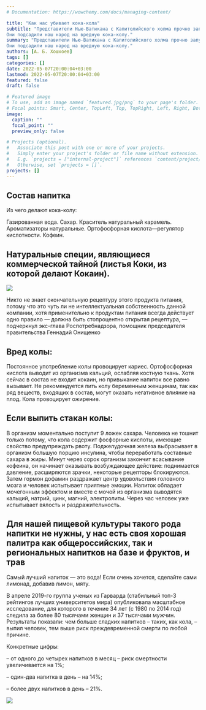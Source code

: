 ```yaml
---
# Documentation: https://wowchemy.com/docs/managing-content/

title: "Как нас убивает кока-кола"
subtitle: "Представители Нью-Ватикана с Капитолийского холма прочно запустили щупальца в нашу Родину.
Они подсадили наш народ на вредную кока-колу."
summary: "Представители Нью-Ватикана с Капитолийского холма прочно запустили щупальца в нашу Родину.
Они подсадили наш народ на вредную кока-колу."
authors: [А. Б. Хошхоев]
tags: []
categories: []
date: 2022-05-07T20:00:04+03:00
lastmod: 2022-05-07T20:00:04+03:00
featured: false
draft: false

# Featured image
# To use, add an image named `featured.jpg/png` to your page's folder.
# Focal points: Smart, Center, TopLeft, Top, TopRight, Left, Right, BottomLeft, Bottom, BottomRight.
image:
  caption: ""
  focal_point: ""
  preview_only: false

# Projects (optional).
#   Associate this post with one or more of your projects.
#   Simply enter your project's folder or file name without extension.
#   E.g. `projects = ["internal-project"]` references `content/project/deep-learning/index.md`.
#   Otherwise, set `projects = []`.
projects: []
---
```


## Состав напитка

Из чего делают кока-колу:

Газированная вода.
Сахар.
Краситель натуральный карамель.
Ароматизаторы натуральные.
Ортофосфорная кислота—регулятор кислотности.
Кофеин.

## Натуральные специи, являющиеся коммерческой тайной (листья Коки, из которой делают Кокаин).

![](https://smart-lab.ru/uploads/images/02/12/95/2021/05/12/6fe8a3.png) 

Никто не знает окончательную рецептуру этого продукта питания, потому что это чуть ли не интеллектуальная собственность данной компании, хотя применительно к продуктам питания всегда действует одно правило — должна быть стопроцентно открытая рецептура, — подчеркнул экс-глава Роспотребнадзора, помощник председателя правительства Геннадий Онищенко


## Вред колы:

Постоянное употребление колы провоцирует кариес.
Ортофосфорная кислота выводит из организма кальций, ослабляя костную ткань.
Хотя сейчас в состав не входит кокаин, но привыкание напиток все равно вызывает.
Не рекомендуется пить колу беременным женщинам, так как ряд веществ, входящих в состав, могут оказать негативное влияние на плод.
Кола провоцирует ожирение.

## Если выпить стакан колы:

В организм моментально поступит 9 ложек сахара.
Человека не тошнит только потому, что кола содержит фосфорные кислоты, имеющие свойство предупреждать рвоту.
Поджелудочная железа выбрасывает в организм большую порцию инсулина, чтобы переработать составные сахара в жиры.
Минут через сорок организм закончит всасывание кофеина, он начинает оказывать возбуждающее действие: поднимается давление, расширяются зрачки, некоторые рецепторы блокируются.
Затем гормон дофамин раздражает центр удовольствия головного мозга и человек испытывает приятные эмоции.
Напиток обладает мочегонным эффектом и вместе с мочой из организма выводятся кальций, натрий, цинк, магний, электролиты.
Через час человек уже испытывает вялость и раздражительность.

## Для нашей пищевой культуры такого рода напитки не нужны, у нас есть своя хорошая палитра как общероссийских, так и региональных напитков на базе и фруктов, и трав

Самый лучший напиток — это вода! Если очень хочется, сделайте сами лимонад, добавив лимон, мяту.

В апреле 2019-го группа ученых из Гарварда (стабильный топ-3 рейтингов лучших университетов мира) опубликовала масштабное исследование, для которого в течение 34 лет (с 1980 по 2014 год) следила за более 80 тысячами женщин и 37 тысячами мужчин. Результаты показали: чем больше сладких напитков – таких, как кола, – выпил человек, тем выше риск преждевременной смерти по любой причине. 

Конкретные цифры: 

– от одного до четырех напитков в месяц – риск смертности увеличивается на 1%;

– один-два напитка в день – на 14%;

– более двух напитков в день – 21%.

![](https://smart-lab.ru/uploads/images/02/12/95/2021/05/12/2545e1.png) 